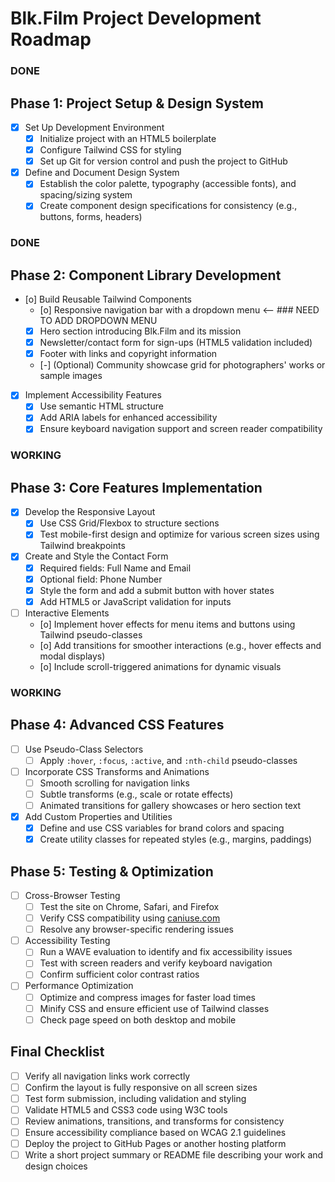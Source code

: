 # Blk.Film Project Development Roadmap

### DONE ###

## Phase 1: Project Setup & Design System
- [x] Set Up Development Environment
    - [x] Initialize project with an HTML5 boilerplate
    - [x] Configure Tailwind CSS for styling
    - [x] Set up Git for version control and push the project to GitHub

- [x] Define and Document Design System
    - [x] Establish the color palette, typography (accessible fonts), and spacing/sizing system
    - [x] Create component design specifications for consistency (e.g., buttons, forms, headers)

### DONE ###

## Phase 2: Component Library Development
- [o] Build Reusable Tailwind Components
    - [o] Responsive navigation bar with a dropdown menu   <-- ### NEED TO ADD DROPDOWN MENU
    - [x] Hero section introducing Blk.Film and its mission
    - [x] Newsletter/contact form for sign-ups (HTML5 validation included)
    - [x] Footer with links and copyright information
    - [-] (Optional) Community showcase grid for photographers' works or sample images

- [x] Implement Accessibility Features
    - [x] Use semantic HTML structure
    - [x] Add ARIA labels for enhanced accessibility
    - [x] Ensure keyboard navigation support and screen reader compatibility

### WORKING ###

## Phase 3: Core Features Implementation
- [x] Develop the Responsive Layout
    - [x] Use CSS Grid/Flexbox to structure sections
    - [x] Test mobile-first design and optimize for various screen sizes using Tailwind breakpoints

- [x] Create and Style the Contact Form
    - [x] Required fields: Full Name and Email
    - [x] Optional field: Phone Number
    - [x] Style the form and add a submit button with hover states
    - [x] Add HTML5 or JavaScript validation for inputs

- [ ] Interactive Elements
    - [o] Implement hover effects for menu items and buttons using Tailwind pseudo-classes
    - [o] Add transitions for smoother interactions (e.g., hover effects and modal displays)
    - [o] Include scroll-triggered animations for dynamic visuals

### WORKING ###

## Phase 4: Advanced CSS Features
- [ ] Use Pseudo-Class Selectors
    - [ ] Apply `:hover`, `:focus`, `:active`, and `:nth-child` pseudo-classes

- [ ] Incorporate CSS Transforms and Animations
    - [ ] Smooth scrolling for navigation links
    - [ ] Subtle transforms (e.g., scale or rotate effects)
    - [ ] Animated transitions for gallery showcases or hero section text

- [x] Add Custom Properties and Utilities
    - [x] Define and use CSS variables for brand colors and spacing
    - [x] Create utility classes for repeated styles (e.g., margins, paddings)

## Phase 5: Testing & Optimization
- [ ] Cross-Browser Testing
    - [ ] Test the site on Chrome, Safari, and Firefox
    - [ ] Verify CSS compatibility using [caniuse.com](https://caniuse.com)
    - [ ] Resolve any browser-specific rendering issues

- [ ] Accessibility Testing
    - [ ] Run a WAVE evaluation to identify and fix accessibility issues
    - [ ] Test with screen readers and verify keyboard navigation
    - [ ] Confirm sufficient color contrast ratios

- [ ] Performance Optimization
    - [ ] Optimize and compress images for faster load times
    - [ ] Minify CSS and ensure efficient use of Tailwind classes
    - [ ] Check page speed on both desktop and mobile

## Final Checklist
- [ ] Verify all navigation links work correctly
- [ ] Confirm the layout is fully responsive on all screen sizes
- [ ] Test form submission, including validation and styling
- [ ] Validate HTML5 and CSS3 code using W3C tools
- [ ] Review animations, transitions, and transforms for consistency
- [ ] Ensure accessibility compliance based on WCAG 2.1 guidelines
- [ ] Deploy the project to GitHub Pages or another hosting platform
- [ ] Write a short project summary or README file describing your work and design choices
